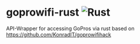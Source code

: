# goprowifi-rust ![Rust](https://github.com/fschaupp/goprowifi-rust/workflows/Rust/badge.svg?branch=main)

API-Wrapper for accessing GoPros via rust based on https://github.com/KonradIT/goprowifihack
